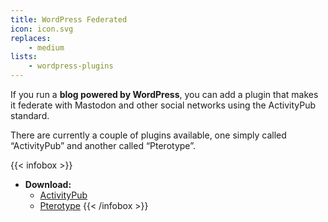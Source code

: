 ```yaml
---
title: WordPress Federated
icon: icon.svg
replaces: 
    - medium
lists: 
    - wordpress-plugins
---
```


If you run a **blog powered by WordPress**, you can add a plugin that makes it federate with Mastodon and other social networks using the ActivityPub standard.

There are currently a couple of plugins available, one simply called “ActivityPub” and another called “Pterotype”.

{{< infobox >}}
- **Download:** 
    - [ActivityPub](https://wordpress.org/plugins/activitypub/)
    - [Pterotype](https://wordpress.org/plugins/pterotype/)
{{< /infobox >}}